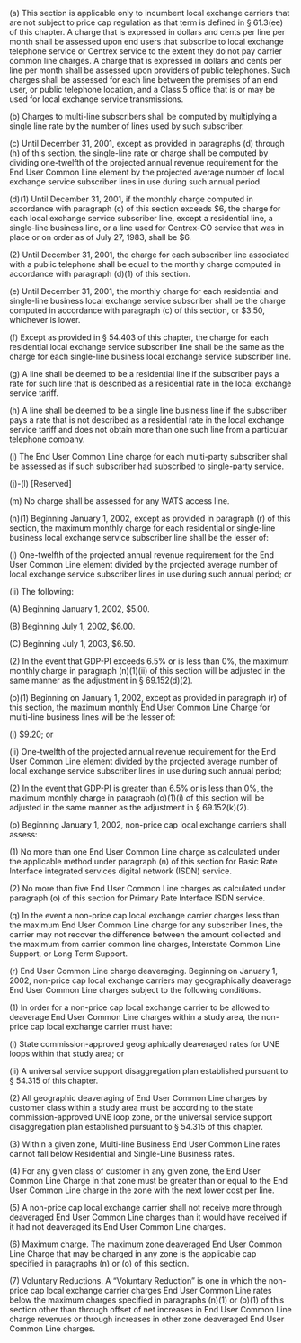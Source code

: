 (a) This section is applicable only to incumbent local exchange carriers that are not subject to price cap regulation as that term is defined in § 61.3(ee) of this chapter. A charge that is expressed in dollars and cents per line per month shall be assessed upon end users that subscribe to local exchange telephone service or Centrex service to the extent they do not pay carrier common line charges. A charge that is expressed in dollars and cents per line per month shall be assessed upon providers of public telephones. Such charges shall be assessed for each line between the premises of an end user, or public telephone location, and a Class 5 office that is or may be used for local exchange service transmissions.

(b) Charges to multi-line subscribers shall be computed by multiplying a single line rate by the number of lines used by such subscriber.

(c) Until December 31, 2001, except as provided in paragraphs (d) through (h) of this section, the single-line rate or charge shall be computed by dividing one-twelfth of the projected annual revenue requirement for the End User Common Line element by the projected average number of local exchange service subscriber lines in use during such annual period.

(d)(1) Until December 31, 2001, if the monthly charge computed in accordance with paragraph (c) of this section exceeds $6, the charge for each local exchange service subscriber line, except a residential line, a single-line business line, or a line used for Centrex-CO service that was in place or on order as of July 27, 1983, shall be $6.

(2) Until December 31, 2001, the charge for each subscriber line associated with a public telephone shall be equal to the monthly charge computed in accordance with paragraph (d)(1) of this section.

(e) Until December 31, 2001, the monthly charge for each residential and single-line business local exchange service subscriber shall be the charge computed in accordance with paragraph (c) of this section, or $3.50, whichever is lower.

(f) Except as provided in § 54.403 of this chapter, the charge for each residential local exchange service subscriber line shall be the same as the charge for each single-line business local exchange service subscriber line.

(g) A line shall be deemed to be a residential line if the subscriber pays a rate for such line that is described as a residential rate in the local exchange service tariff.

(h) A line shall be deemed to be a single line business line if the subscriber pays a rate that is not described as a residential rate in the local exchange service tariff and does not obtain more than one such line from a particular telephone company.

(i) The End User Common Line charge for each multi-party subscriber shall be assessed as if such subscriber had subscribed to single-party service.

(j)-(l) [Reserved]
              

(m) No charge shall be assessed for any WATS access line.

(n)(1) Beginning January 1, 2002, except as provided in paragraph (r) of this section, the maximum monthly charge for each residential or single-line business local exchange service subscriber line shall be the lesser of:

(i) One-twelfth of the projected annual revenue requirement for the End User Common Line element divided by the projected average number of local exchange service subscriber lines in use during such annual period; or

(ii) The following:

(A) Beginning January 1, 2002, $5.00.

(B) Beginning July 1, 2002, $6.00.

(C) Beginning July 1, 2003, $6.50.

(2) In the event that GDP-PI exceeds 6.5% or is less than 0%, the maximum monthly charge in paragraph (n)(1)(ii) of this section will be adjusted in the same manner as the adjustment in § 69.152(d)(2).

(o)(1) Beginning on January 1, 2002, except as provided in paragraph (r) of this section, the maximum monthly End User Common Line Charge for multi-line business lines will be the lesser of:

(i) $9.20; or

(ii) One-twelfth of the projected annual revenue requirement for the End User Common Line element divided by the projected average number of local exchange service subscriber lines in use during such annual period;

(2) In the event that GDP-PI is greater than 6.5% or is less than 0%, the maximum monthly charge in paragraph (o)(1)(i) of this section will be adjusted in the same manner as the adjustment in § 69.152(k)(2).

(p) Beginning January 1, 2002, non-price cap local exchange carriers shall assess:

(1) No more than one End User Common Line charge as calculated under the applicable method under paragraph (n) of this section for Basic Rate Interface integrated services digital network (ISDN) service.

(2) No more than five End User Common Line charges as calculated under paragraph (o) of this section for Primary Rate Interface ISDN service.

(q) In the event a non-price cap local exchange carrier charges less than the maximum End User Common Line charge for any subscriber lines, the carrier may not recover the difference between the amount collected and the maximum from carrier common line charges, Interstate Common Line Support, or Long Term Support.

(r) End User Common Line charge deaveraging. Beginning on January 1, 2002, non-price cap local exchange carriers may geographically deaverage End User Common Line charges subject to the following conditions.

(1) In order for a non-price cap local exchange carrier to be allowed to deaverage End User Common Line charges within a study area, the non-price cap local exchange carrier must have:

(i) State commission-approved geographically deaveraged rates for UNE loops within that study area; or

(ii) A universal service support disaggregation plan established pursuant to § 54.315 of this chapter.

(2) All geographic deaveraging of End User Common Line charges by customer class within a study area must be according to the state commission-approved UNE loop zone, or the universal service support disaggregation plan established pursuant to § 54.315 of this chapter.

(3) Within a given zone, Multi-line Business End User Common Line rates cannot fall below Residential and Single-Line Business rates.

(4) For any given class of customer in any given zone, the End User Common Line Charge in that zone must be greater than or equal to the End User Common Line charge in the zone with the next lower cost per line.

(5) A non-price cap local exchange carrier shall not receive more through deaveraged End User Common Line charges than it would have received if it had not deaveraged its End User Common Line charges.

(6) Maximum charge. The maximum zone deaveraged End User Common Line Charge that may be charged in any zone is the applicable cap specified in paragraphs (n) or (o) of this section.

(7) Voluntary Reductions. A “Voluntary Reduction” is one in which the non-price cap local exchange carrier charges End User Common Line rates below the maximum charges specified in paragraphs (n)(1) or (o)(1) of this section other than through offset of net increases in End User Common Line charge revenues or through increases in other zone deaveraged End User Common Line charges.

